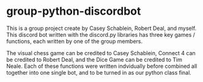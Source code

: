 # group-python-discordbot

This is a group project create by Casey Schablein, Robert Deal, and myself.
This discord bot written with the discord.py libraries has three key games / functions, each written by one of the group members.

The visual chess game can be credited to Casey Schablein, Connect 4 can be credited to Robert Deal, and the Dice Game can be credited to Tim Neale.
Each of these functions were written indvidually before combined all together into one single bot, and to be turned in as our python class final.
